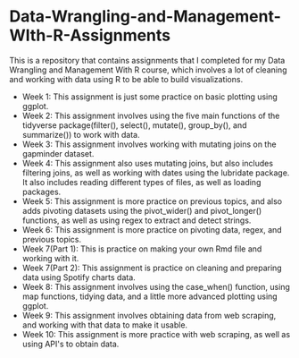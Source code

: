 # Data-Wrangling-and-Management-WIth-R-Assignments
This is a repository that contains assignments that I completed for my Data Wrangling and Management With R course, which involves a lot of cleaning and working with data using R to be able to build visualizations.

- Week 1: This assignment is just some practice on basic plotting using ggplot. 
- Week 2: This assignment involves using the five main functions of the tidyverse package(filter(), select(), mutate(), group_by(), and summarize()) to work with data. 
- Week 3: This assignment involves working with mutating joins on the gapminder dataset.
- Week 4: This assignment also uses mutating joins, but also includes filtering joins, as well as working with dates using the lubridate package. It also includes reading different types of files, as well as loading packages. 
- Week 5: This assignment is more practice on previous topics, and also adds pivoting datasets using the pivot_wider() and pivot_longer() functions, as well as using regex to extract and detect strings. 
- Week 6: This assignment is more practice on pivoting data, regex, and previous topics. 
- Week 7(Part 1): This is practice on making your own Rmd file and working with it. 
- Week 7(Part 2): This assignment is practice on cleaning and preparing data using Spotify charts data. 
- Week 8: This assignment involves using the case_when() function, using map functions, tidying data, and a little more advanced plotting using ggplot.
- Week 9: This assignment involves obtaining data from web scraping, and working with that data to make it usable. 
- Week 10: This assignment is more practice with web scraping, as well as using API's to obtain data. 
